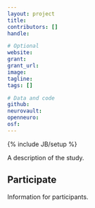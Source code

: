 ```yaml
---
layout: project
title:
contributors: []
handle:

# Optional
website:
grant:
grant_url:
image:
tagline:
tags: []

# Data and code
github:
neurovault:
openneuro:
osf:
---
```

{% include JB/setup %}

A description of the study.

## Participate

Information for participants.
